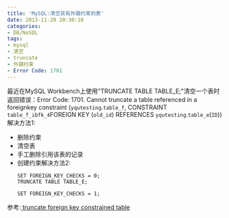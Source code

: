 ```yaml
---
title: 'MySQL:清空具有外键约束的表'
date: 2013-11-20 20:30:18
categories: 
- DB/NoSQL
tags: 
- mysql
- 清空
- truncate
- 外键约束
- Error Code: 1701
---
```

最近在MySQL Workbench上使用"TRUNCATE TABLE TABLE_E;"清空一个表时返回错误：Error Code: 1701. Cannot truncate a table referenced in a foreignkey constraint (`yqutesting`.`table_f`, CONSTRAINT `table_f_ibfk_4`FOREIGN KEY (`old_id`) REFERENCES `yqutesting`.`table_e`(`ID`))解决方法1:
- 删除约束
- 清空表
- 手工删除引用该表的记录
- 创建约束解决方法2:
   ```
   SET FOREIGN_KEY_CHECKS = 0; 
   TRUNCATE TABLE TABLE_E;
   
   SET FOREIGN_KEY_CHECKS = 1;
   ```

参考:[ truncate foreign key constrained table](http://stackoverflow.com/questions/5452760/truncate-foreign-key-constrained-table)